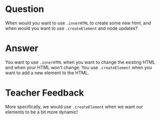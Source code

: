 # Question
When would you want to use `.innerHTML` to create some new html, and when would you want to use `.createElement` and node updates?

# Answer
You want tp use `.innerHTML` when you want to change the existing HTML and when your HTML won't change. You use `.createElement` when you want to add a new element to the HTML.

# Teacher Feedback

More specifically, we would use `.createElement` when we want our elements to be a bit more dynamic!